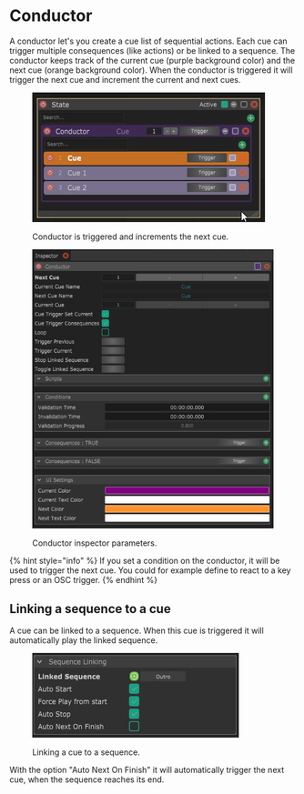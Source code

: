 # Conductor

A conductor let's you create a cue list of sequential actions. Each cue can trigger multiple consequences (like actions) or be linked to a sequence. The conductor keeps track of the current cue (purple background color) and the next cue (orange background color). When the conductor is triggered it will trigger the next cue and increment the current and next cues.

<figure><img src="../.gitbook/assets/conductor.gif" alt=""><figcaption><p>Conductor is triggered and increments the next cue.</p></figcaption></figure>

<figure><img src="../.gitbook/assets/conductor-insprector.png" alt=""><figcaption><p>Conductor inspector parameters.</p></figcaption></figure>

{% hint style="info" %}
If you set a condition on the conductor, it will be used to trigger the next cue. You could for example define to react to a key press or an OSC trigger.
{% endhint %}

## Linking a sequence to a cue

A cue can be linked to a sequence. When this cue is triggered it will automatically play the linked sequence.

<figure><img src="../.gitbook/assets/conductor-sequence-linking.png" alt=""><figcaption><p>Linking a cue to a sequence.</p></figcaption></figure>

With the option "Auto Next On Finish" it will automatically trigger the next cue, when the sequence reaches its end.
